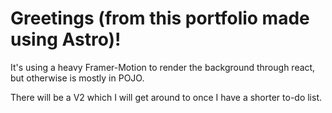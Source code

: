# Greetings (from this portfolio made using Astro)!

It's using a heavy Framer-Motion to render the background through react, but otherwise is mostly in POJO.

There will be a V2 which I will get around to once I have a shorter to-do list.